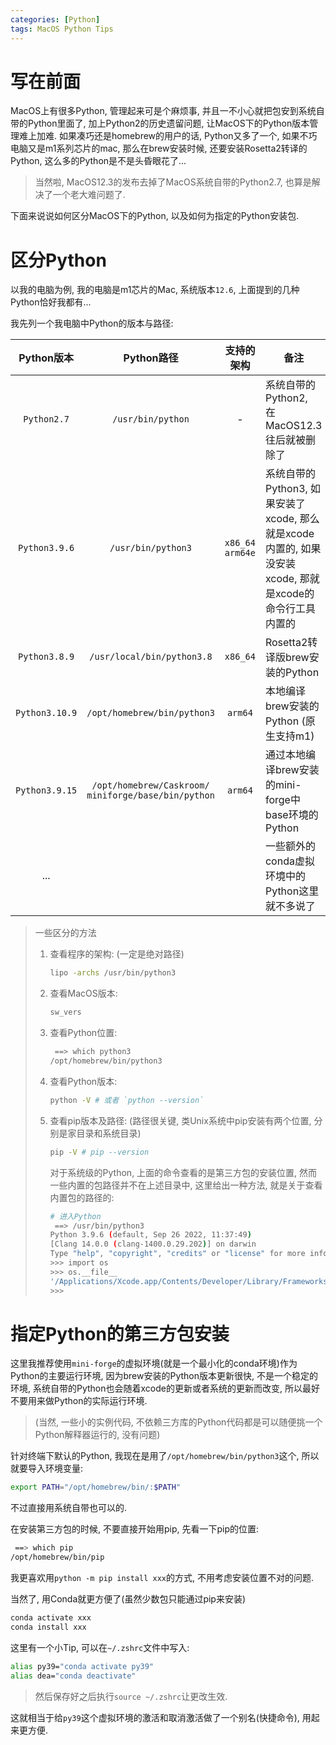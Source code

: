 ```yaml
---
categories: [Python]
tags: MacOS Python Tips 
---
```


# 写在前面

MacOS上有很多Python, 管理起来可是个麻烦事, 并且一不小心就把包安到系统自带的Python里面了, 加上Python2的历史遗留问题, 让MacOS下的Python版本管理难上加难. 如果凑巧还是homebrew的用户的话, Python又多了一个, 如果不巧电脑又是m1系列芯片的mac, 那么在brew安装时候, 还要安装Rosetta2转译的Python, 这么多的Python是不是头昏眼花了...

>   当然啦, MacOS12.3的发布去掉了MacOS系统自带的Python2.7, 也算是解决了一个老大难问题了. 

下面来说说如何区分MacOS下的Python, 以及如何为指定的Python安装包. 

# 区分Python

以我的电脑为例, 我的电脑是m1芯片的Mac, 系统版本`12.6`, 上面提到的几种Python恰好我都有...

我先列一个我电脑中Python的版本与路径:

|   Python版本   |                         Python路径                         |   支持的架构    | 备注                                                         |
| :------------: | :--------------------------------------------------------: | :-------------: | ------------------------------------------------------------ |
|  `Python2.7`   |                     `/usr/bin/python`                      |        -        | 系统自带的Python2, <br />在MacOS12.3往后就被删除了           |
| `Python3.9.6`  |                     `/usr/bin/python3`                     | `x86_64 arm64e` | 系统自带的Python3, 如果安装了xcode, 那么就是xcode内置的, 如果没安装xcode, 那就是xcode的命令行工具内置的 |
| `Python3.8.9`  |                 `/usr/local/bin/python3.8`                 |    `x86_64`     | Rosetta2转译版brew安装的Python                               |
| `Python3.10.9` |                `/opt/homebrew/bin/python3`                 |     `arm64`     | 本地编译brew安装的Python (原生支持m1)                        |
| `Python3.9.15` | `/opt/homebrew/Caskroom/`<br />`miniforge/base/bin/python` |     `arm64`     | 通过本地编译brew安装的mini-forge中<br />base环境的Python     |
|      ...       |                                                            |                 | 一些额外的conda虚拟环境中的Python这里就不多说了              |

>   一些区分的方法
>
>   1.   查看程序的架构: (一定是绝对路径)
>
>        ```bash
>        lipo -archs /usr/bin/python3
>        ```
>
>   2.   查看MacOS版本: 
>        ```bash
>        sw_vers
>        ```
>
>   3.   查看Python位置:
>        ```bash
>         ==> which python3
>        /opt/homebrew/bin/python3
>        ```
>
>   4.   查看Python版本: 
>
>        ```bash
>        python -V # 或者 `python --version`
>        ```
>
>   5.   查看pip版本及路径: (路径很关键, 类Unix系统中pip安装有两个位置, 分别是家目录和系统目录)
>
>        ```bash
>        pip -V # pip --version
>        ```
>
>        对于系统级的Python, 上面的命令查看的是第三方包的安装位置, 然而一些内置的包路径并不在上述目录中, 这里给出一种方法, 就是关于查看内置包的路径的:
>
>        ```bash
>        # 进入Python
>         ==> /usr/bin/python3
>        Python 3.9.6 (default, Sep 26 2022, 11:37:49)
>        [Clang 14.0.0 (clang-1400.0.29.202)] on darwin
>        Type "help", "copyright", "credits" or "license" for more information.
>        >>> import os
>        >>> os.__file__
>        '/Applications/Xcode.app/Contents/Developer/Library/Frameworks/Python3.framework/Versions/3.9/lib/python3.9/os.py'
>        >>>
>        ```

# 指定Python的第三方包安装

这里我推荐使用`mini-forge`的虚拟环境(就是一个最小化的conda环境)作为Python的主要运行环境, 因为brew安装的Python版本更新很快, 不是一个稳定的环境, 系统自带的Python也会随着xcode的更新或者系统的更新而改变, 所以最好不要用来做Python的实际运行环境. 

>   (当然, 一些小的实例代码, 不依赖三方库的Python代码都是可以随便挑一个Python解释器运行的, 没有问题)

针对终端下默认的Python, 我现在是用了`/opt/homebrew/bin/python3`这个, 所以就要导入环境变量:

```bash
export PATH="/opt/homebrew/bin/:$PATH"
```

不过直接用系统自带也可以的. 

在安装第三方包的时候, 不要直接开始用pip, 先看一下pip的位置:

```bash
 ==> which pip
/opt/homebrew/bin/pip
```

我更喜欢用`python -m pip install xxx`的方式, 不用考虑安装位置不对的问题. 

当然了, 用Conda就更方便了(虽然少数包只能通过pip来安装)

```bash
conda activate xxx
conda install xxx
```

这里有一个小Tip, 可以在`~/.zshrc`文件中写入:

```bash
alias py39="conda activate py39"
alias dea="conda deactivate"
```

>   然后保存好之后执行`source ~/.zshrc`让更改生效. 

这就相当于给`py39`这个虚拟环境的激活和取消激活做了一个别名(快捷命令), 用起来更方便.

